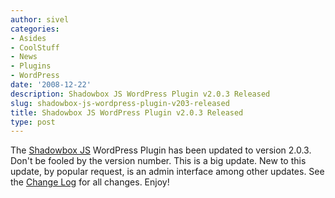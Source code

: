 ```yaml
---
author: sivel
categories:
- Asides
- CoolStuff
- News
- Plugins
- WordPress
date: '2008-12-22'
description: Shadowbox JS WordPress Plugin v2.0.3 Released
slug: shadowbox-js-wordpress-plugin-v203-released
title: Shadowbox JS WordPress Plugin v2.0.3 Released
type: post
---
```


The [Shadowbox JS][1] WordPress Plugin has been updated to version 2.0.3. Don't be fooled by the version number. This is a big update. New to this update, by popular request, is an admin interface among other updates. See the [Change Log][2] for all changes. Enjoy!

 [1]: http://sivel.net/2008/02/shadowbox-js/
 [2]: http://sivel.net/2008/02/shadowbox-js/#changelog
